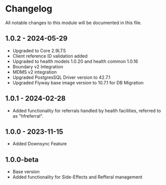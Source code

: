 # Changelog
All notable changes to this module will be documented in this file.

## 1.0.2 - 2024-05-29
- Upgraded to Core 2.9LTS
- Client reference ID validation added
- Upgraded to health models 1.0.20 and health common 1.0.16
- Boundary v2 Integration
- MDMS v2 integration
- Upgraded PostgresSQL Driver version to 42.7.1
- Upgraded Flyway base image version to 10.7.1 for DB Migration

## 1.0.1 - 2024-02-28
- Added functionality for referrals handled by health facilities, referred to as "hfreferral".

## 1.0.0 - 2023-11-15
  - Added Downsync Feature

## 1.0.0-beta
  - Base version
  - Added functionality for Side-Effects and Refferal management
